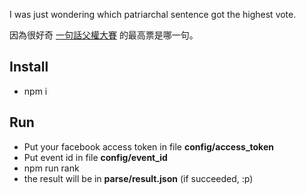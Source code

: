 I was just wondering which patriarchal sentence got the highest vote.

因為很好奇 [一句話父權大賽](https://www.facebook.com/events/1018717151471773/) 的最高票是哪一句。


Install
-------
- npm i


Run
---
- Put your facebook access token in file **config/access_token**
- Put event id in file **config/event_id**
- npm run rank
- the result will be in **parse/result.json** (if succeeded, :p)